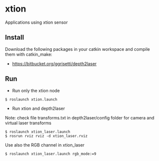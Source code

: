 # xtion #

Applications using xtion sensor

## Install ##

Download the following packages in your catkin workspace and compile them with catkin_make:

* https://bitbucket.org/ggrisetti/depth2laser


## Run ##

* Run only the xtion node

```
$ roslaunch xtion.launch
```

* Run xtion and depth2laser

Note: check file transforms.txt in depth2laser/config folder for 
camera and virtual laser transforms

```
$ roslaunch xtion_laser.launch
$ rosrun rviz rviz -d xtion_laser.rviz
```

Use also the RGB channel in xtion_laser

```
$ roslaunch xtion_laser.launch rgb_mode:=9
```


